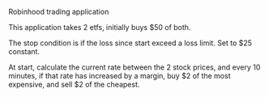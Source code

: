 Robinhood trading application

This application takes 2 etfs, initially buys $50 of both.

The stop condition is if the loss since start exceed a loss limit.
Set to $25 constant.

At start, calculate the current rate between the 2 stock prices,
and every 10 minutes, if that rate has increased by a margin,
buy $2 of the most expensive, and sell $2 of the cheapest.

